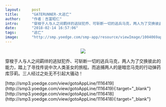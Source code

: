 ```yaml
---
layout:     post
title:      "GATERUNNER-大逃亡"
author:     "作者：吉富昭仁"
intro:      "穿梭于人与人之间羁绊的逃狱犯乔、可斩断一切的逃兵马克，两人为了交换彼此的能力，踏上了寻找传说中次人类圣女的旅程。而追捕两人的是暗恋马克的行动弹药库莎莉。三人经过之处无不引起大骚动！"
date:       "2018-02-14 16:57:06"
tags:       "逃亡"
image:      "http://smp.yoedge.com/smp-app/resource/viewImage/1004069appline.png"
---
```

<div style="text-align: center">
<p><img src="http://smp.yoedge.com/smp-app/resource/viewImage/1004069appline.png"/></p>
</div>
<p class="post-meta">
<span>穿梭于人与人之间羁绊的逃狱犯乔、可斩断一切的逃兵马克，两人为了交换彼此的能力，踏上了寻找传说中次人类圣女的旅程。而追捕两人的是暗恋马克的行动弹药库莎莉。三人经过之处无不引起大骚动！</span>
</p>
[http://smp3.yoedge.com/view/gotoAppLine/1116419](http://smp3.yoedge.com/view/gotoAppLine/1116419){:target="_blank"}
[http://smp3.yoedge.com/view/gotoAppLine/1116418](http://smp3.yoedge.com/view/gotoAppLine/1116418){:target="_blank"}


